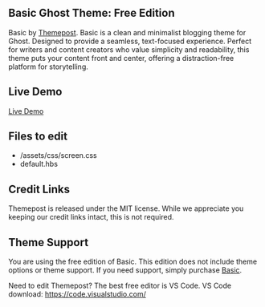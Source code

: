 ## Basic Ghost Theme: Free Edition

Basic by [Themepost](http://themepost.dev/basic).
Basic is a clean and minimalist blogging theme for Ghost. Designed to provide a seamless, text-focused experience. Perfect for writers and content creators who value simplicity and readability, this theme puts your content front and center, offering a distraction-free platform for storytelling.

## Live Demo
[Live Demo](https://themepost.dev/previews/basic)

## Files to edit

 * /assets/css/screen.css
 * default.hbs

## Credit Links
Themepost is released under the MIT license. While we appreciate you keeping our credit links intact, this is not required.

## Theme Support
You are using the free edition of Basic. This edition does not include theme options or theme support. If you need support, simply purchase [Basic](http://themepost.dev/basic).

Need to edit Themepost? The best free editor is VS Code. VS Code download:
https://code.visualstudio.com/
